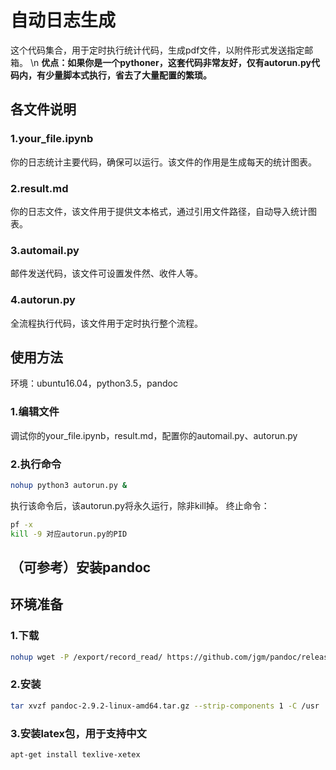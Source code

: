 # 自动日志生成
这个代码集合，用于定时执行统计代码，生成pdf文件，以附件形式发送指定邮箱。
\n
**优点：如果你是一个pythoner，这套代码非常友好，仅有autorun.py代码内，有少量脚本式执行，省去了大量配置的繁琐。**

## 各文件说明
### 1.your_file.ipynb
你的日志统计主要代码，确保可以运行。该文件的作用是生成每天的统计图表。
### 2.result.md
你的日志文件，该文件用于提供文本格式，通过引用文件路径，自动导入统计图表。
### 3.automail.py
邮件发送代码，该文件可设置发件然、收件人等。
### 4.autorun.py
全流程执行代码，该文件用于定时执行整个流程。
## 使用方法
环境：ubuntu16.04，python3.5，pandoc
### 1.编辑文件
调试你的your_file.ipynb，result.md，配置你的automail.py、autorun.py
### 2.执行命令
```sh 
nohup python3 autorun.py &
```

执行该命令后，该autorun.py将永久运行，除非kill掉。
终止命令：
```sh 
pf -x
kill -9 对应autorun.py的PID
```

## （可参考）安装pandoc
## 环境准备
### 1.下载
```sh 
nohup wget -P /export/record_read/ https://github.com/jgm/pandoc/releases/download/2.9.2/pandoc-2.9.2-linux-amd64.tar.gz
```
### 2.安装
```sh 
tar xvzf pandoc-2.9.2-linux-amd64.tar.gz --strip-components 1 -C /usr
```
### 3.安装latex包，用于支持中文
```sh 
apt-get install texlive-xetex
```
